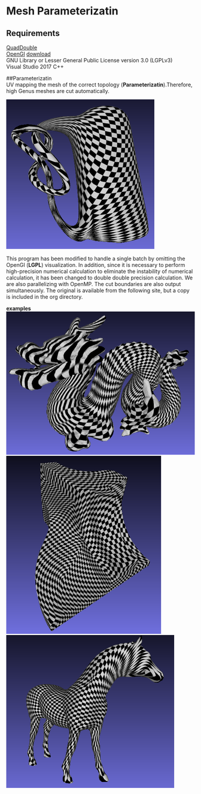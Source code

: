 # Mesh Parameterizatin

## Requirements
[QuadDouble](https://github.com/Sanaxen/QuadDouble)  
[OpenGI](https://sourceforge.net/projects/opengi/)   [download](http://opengi.sourceforge.net/downloads.html)  
GNU Library or Lesser General Public License version 3.0 (LGPLv3)  
Visual Studio 2017 C++  


##Parameterizatin  
UV mapping the mesh of the correct topology   (**Parameterizatin**).Therefore, high Genus meshes are cut automatically.

<img src="./images/image07.png"/> 
 

This program has been modified to handle a single batch by omitting the OpenGI (**LGPL**) visualization.
In addition, since it is necessary to perform high-precision numerical calculation to eliminate the instability of numerical calculation, it has been changed to double double precision calculation.
We are also parallelizing with OpenMP.
The cut boundaries are also output simultaneously.
The original is available from the following site, but a copy is included in the org directory.

**examples**
<img src="./images/image04.png"/> 
<img src="./images/image05.png"/> 
<img src="./images/image06.png"/> 
